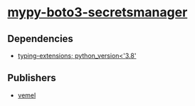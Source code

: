 # [mypy-boto3-secretsmanager](https://pypi.org/project/mypy-boto3-secretsmanager)

## Dependencies
- [typing-extensions; python_version<'3.8'](packages/t/typing-extensions.md)



## Publishers
- [vemel](https://pypi.org/user/vemel)

